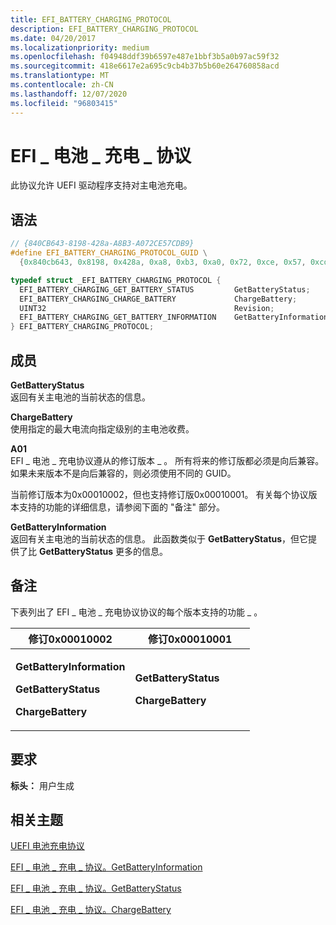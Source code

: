 ```yaml
---
title: EFI_BATTERY_CHARGING_PROTOCOL
description: EFI_BATTERY_CHARGING_PROTOCOL
ms.date: 04/20/2017
ms.localizationpriority: medium
ms.openlocfilehash: f04948ddf39b6597e487e1bbf3b5a0b97ac59f32
ms.sourcegitcommit: 418e6617e2a695c9cb4b37b5b60e264760858acd
ms.translationtype: MT
ms.contentlocale: zh-CN
ms.lasthandoff: 12/07/2020
ms.locfileid: "96803415"
---
```

# <a name="efi_battery_charging_protocol"></a>EFI \_ 电池 \_ 充电 \_ 协议


此协议允许 UEFI 驱动程序支持对主电池充电。

## <a name="syntax"></a>语法


```cpp
// {840CB643-8198-428a-A8B3-A072CE57CDB9}
#define EFI_BATTERY_CHARGING_PROTOCOL_GUID \
  {0x840cb643, 0x8198, 0x428a, 0xa8, 0xb3, 0xa0, 0x72, 0xce, 0x57, 0xcd, 0xb9};

typedef struct _EFI_BATTERY_CHARGING_PROTOCOL {
  EFI_BATTERY_CHARGING_GET_BATTERY_STATUS         GetBatteryStatus;
  EFI_BATTERY_CHARGING_CHARGE_BATTERY             ChargeBattery; 
  UINT32                                          Revision;
  EFI_BATTERY_CHARGING_GET_BATTERY_INFORMATION    GetBatteryInformation;
} EFI_BATTERY_CHARGING_PROTOCOL;
```

## <a name="members"></a>成员


<a href="" id="getbatterystatus"></a>**GetBatteryStatus**  
返回有关主电池的当前状态的信息。

<a href="" id="chargebattery"></a>**ChargeBattery**  
使用指定的最大电流向指定级别的主电池收费。

<a href="" id="revision"></a>**A01**  
EFI \_ 电池 \_ 充电协议遵从的修订版本 \_ 。 所有将来的修订版都必须是向后兼容。 如果未来版本不是向后兼容的，则必须使用不同的 GUID。

当前修订版本为0x00010002，但也支持修订版0x00010001。 有关每个协议版本支持的功能的详细信息，请参阅下面的 "备注" 部分。

<a href="" id="getbatteryinformation"></a>**GetBatteryInformation**  
返回有关主电池的当前状态的信息。 此函数类似于 **GetBatteryStatus**，但它提供了比 **GetBatteryStatus** 更多的信息。

## <a name="remarks"></a>备注


下表列出了 EFI \_ 电池 \_ 充电协议协议的每个版本支持的功能 \_ 。

<table>
<colgroup>
<col width="50%" />
<col width="50%" />
</colgroup>
<thead>
<tr class="header">
<th>修订0x00010002</th>
<th>修订0x00010001</th>
</tr>
</thead>
<tbody>
<tr class="odd">
<td><p><strong>GetBatteryInformation</strong></p>
<p><strong>GetBatteryStatus</strong></p>
<p><strong>ChargeBattery</strong></p></td>
<td><p><strong>GetBatteryStatus</strong></p>
<p><strong>ChargeBattery</strong></p></td>
</tr>
</tbody>
</table>

 

## <a name="requirements"></a>要求


**标头：** 用户生成

## <a name="related-topics"></a>相关主题

[UEFI 电池充电协议](uefi-battery-charging-protocol.md)  

[EFI \_ 电池 \_ 充电 \_ 协议。GetBatteryInformation](efi-battery-charging-protocolgetbatteryinformation.md)  

[EFI \_ 电池 \_ 充电 \_ 协议。GetBatteryStatus](efi-battery-charging-protocolgetbatterystatus.md)  

[EFI \_ 电池 \_ 充电 \_ 协议。ChargeBattery](efi-battery-charging-protocolchargebattery.md)  
